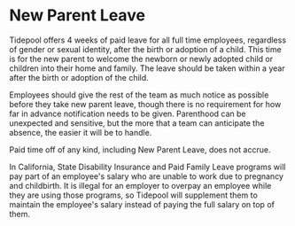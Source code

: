 # New Parent Leave

Tidepool offers 4 weeks of paid leave for all full time employees, regardless of gender or sexual identity, after the birth or adoption of a child. This time is for the new parent to welcome the newborn or newly adopted child or children into their home and family. The leave should be taken within a year after the birth or adoption of the child.

Employees should give the rest of the team as much notice as possible before they take new parent leave, though there is no requirement for how far in advance notification needs to be given. Parenthood can be unexpected and sensitive, but the more that a team can anticipate the absence, the easier it will be to handle.

Paid time off of any kind, including New Parent Leave, does not accrue.

In California, State Disability Insurance and Paid Family Leave programs will pay part of an employee's salary who are unable to work due to pregnancy and childbirth. It is illegal for an employer to overpay an employee while they are using those programs, so Tidepool will supplement them to maintain the employee's salary instead of paying the full salary on top of them.
